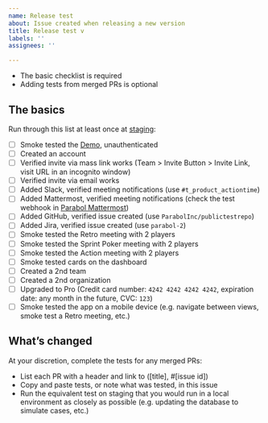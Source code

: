 ```yaml
---
name: Release test
about: Issue created when releasing a new version
title: Release test v
labels: ''
assignees: ''

---
```


- The basic checklist is required
- Adding tests from merged PRs is optional

## The basics
Run through this list at least once at [staging](https://action-staging.parabol.co):
- [ ] Smoke tested the [Demo](https://action-staging.parabol.co/retrospective-demo), unauthenticated
- [ ] Created an account
- [ ] Verified invite via mass link works (Team > Invite Button > Invite Link, visit URL in an incognito window)
- [ ] Verified invite via email works
- [ ] Added Slack, verified meeting notifications (use `#t_product_actiontime`)
- [ ] Added Mattermost, verified meeting notifications (check the test webhook in [Parabol Mattermost](https://mattermost.parabol.co/product/integrations/incoming_webhooks))
- [ ] Added GitHub, verified issue created (use `ParabolInc/publictestrepo`)
- [ ] Added Jira, verified issue created (use `parabol-2`)
- [ ] Smoke tested the Retro meeting with 2 players
- [ ] Smoke tested the Sprint Poker meeting with 2 players
- [ ] Smoke tested the Action meeting with 2 players
- [ ] Smoke tested cards on the dashboard
- [ ] Created a 2nd team
- [ ] Created a 2nd organization
- [ ] Upgraded to Pro (Credit card number: `4242 4242 4242 4242`, expiration date: any month in the future, CVC: `123`)
- [ ] Smoke tested the app on a mobile device (e.g. navigate between views, smoke test a Retro meeting, etc.)

## What’s changed
At your discretion, complete the tests for any merged PRs:
- List each PR with a header and link to ([title], #[issue id])
- Copy and paste tests, or note what was tested, in this issue
- Run the equivalent test on staging that you would run in a local environment as closely as possible (e.g. updating the database to simulate cases, etc.)
